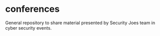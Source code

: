 # conferences
General repository to share material presented by Security Joes team in cyber security events.
